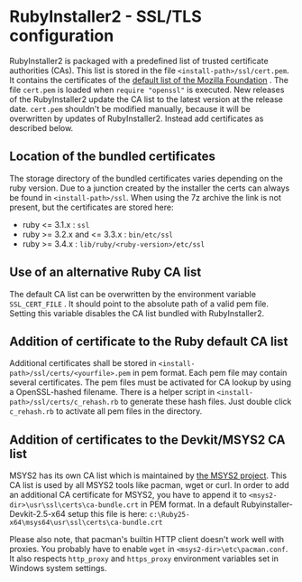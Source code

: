 RubyInstaller2 - SSL/TLS configuration
======================================

RubyInstaller2 is packaged with a predefined list of trusted certificate authorities (CAs).
This list is stored in the file `<install-path>/ssl/cert.pem`.
It contains the certificates of the [default list of the Mozilla Foundation](https://wiki.mozilla.org/CA/Included_Certificates) .
The file `cert.pem` is loaded when `require "openssl"` is executed.
New releases of the RubyInstaller2 update the CA list to the latest version at the release date.
`cert.pem` shouldn't be modified manually, because it will be overwritten by updates of RubyInstaller2.
Instead add certificates as described below.

Location of the bundled certificates
------------------------------------
The storage directory of the bundled certificates varies depending on the ruby version.
Due to a junction created by the installer the certs can always be found in `<install-path>/ssl`.
When using the 7z archive the link is not present, but the certificates are stored here:

* ruby <= 3.1.x  :  `ssl`
* ruby >= 3.2.x and <= 3.3.x  :  `bin/etc/ssl`
* ruby >= 3.4.x  :  `lib/ruby/<ruby-version>/etc/ssl`

Use of an alternative Ruby CA list
-----------------------------

The default CA list can be overwritten by the environment variable `SSL_CERT_FILE` .
It should point to the absolute path of a valid pem file.
Setting this variable disables the CA list bundled with RubyInstaller2.

Addition of certificate to the Ruby default CA list
----------------------------------------------

Additional certificates shall be stored in `<install-path>/ssl/certs/<yourfile>.pem` in pem format.
Each pem file may contain several certificates.
The pem files must be activated for CA lookup by using a OpenSSL-hashed filename.
There is a helper script in `<install-path>/ssl/certs/c_rehash.rb` to generate these hash files.
Just double click `c_rehash.rb` to activate all pem files in the directory.

Addition of certificates to the Devkit/MSYS2 CA list
----------------------------------------------
MSYS2 has its own CA list which is maintained by [the MSYS2 project](http://msys2.org).
This CA list is used by all MSYS2 tools like pacman, wget or curl.
In order to add an additional CA certificate for MSYS2, you have to append it to `<msys2-dir>\usr\ssl\certs\ca-bundle.crt` in PEM format.
In a default Rubyinstaller-Devkit-2.5-x64 setup this file is here: `c:\Ruby25-x64\msys64\usr\ssl\certs\ca-bundle.crt`

Please also note, that pacman's builtin HTTP client doesn't work well with proxies.
You probably have to enable `wget` in `<msys2-dir>\etc\pacman.conf`.
It also respects `http_proxy` and `https_proxy` environment variables set in Windows system settings.
